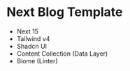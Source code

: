 # Next Blog Template

- Next 15
- Tailwind v4
- Shadcn UI
- Content Collection (Data Layer)
- Biome (Linter)
